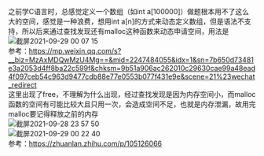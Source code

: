 之前学C语言时，总感觉定义一个数组（如int a[100000]）做题根本用不了这么大的空间，感觉是一种浪费，想用int a[n]的方式来动态定义数组，但是语法不支持，所以后来通过查找发现还有malloc这种函数来动态申请空间，用法是</br>
![截屏2021-09-29 00 07 15](https://user-images.githubusercontent.com/74129445/135126174-cd4c5596-300d-4426-a025-13abf3bf5b91.png)</br>
参考：https://mp.weixin.qq.com/s?__biz=MzAxMDQwMzU4Mg==&mid=2247484055&idx=1&sn=7b650d73481e3a2053d4ff8ba22c599f&chksm=9b51a906ac262010c29630cae99a48ead4f097ceb54c963d9477cdb88e77e0553b077f431e9e&scene=21%23wechat_redirect</br>
这里出现了free，不理解为什么出现，经过查找发现是因为内存空间小，而malloc函数的空间有可能比较大且只用一次，会造成空间不足，也就是内存泄漏，故用完malloc要记得释放之前的内存</br>
![截屏2021-09-28 23 57 50](https://user-images.githubusercontent.com/74129445/135126519-8e4619ce-c937-41bc-92fe-99f1c03aa7ca.png)</br>
![截屏2021-09-29 00 22 40](https://user-images.githubusercontent.com/74129445/135126980-10a35943-5bd1-43f9-b966-b3f65f580eeb.png)</br>
参考：https://zhuanlan.zhihu.com/p/105126066</br>

